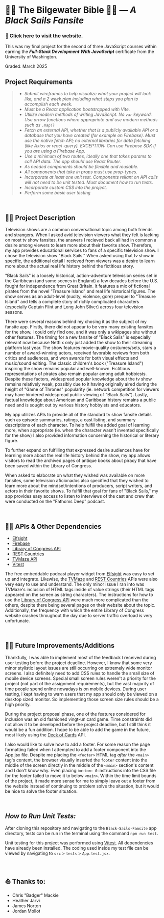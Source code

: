 # 🏴‍☠️ The Bilgewater Bible 🏴‍☠️ — _A Black Sails Fansite_

### [🧭 Click here](https://bilgewater-bible.web.app/) to visit the website.

This was my final project for the second of three JavaScript courses within earning the _**Full-Stack Development With JavaScript**_ certificate from the University of Washington.

Graded: March 2025

## Project Requirements

> * _Submit wireframes to help visualize what your project will look like, and a 2 week plan including what steps you plan to accomplish each week._
> * _Must be a React application bootstrapped with Vite._
> * _Utilize modern methods of writing JavaScript. No `var` keyword.  Use arrow functions where appropriate and use modern methods such as `.map()`_
> * _Fetch an external API, whether that is a publicly available API or a database that you have created (for example on Firebase).  Must use the native fetch API; no external libraries for data fetching (like Axios or react-query). EXCEPTION: Can use Firebase SDK if you are using a Firebase App._
> * _Use a minimum of two routes, ideally one that takes params to call API data. The app should use React Router._
> * _As needed components should be flexible and reusable._
> * _All components that take in props must use prop-types._
> * _Incorporate at least one unit test. Components reliant on API calls will not need to be unit tested. Must document how to run tests._
> * _Incorporate custom CSS into the project._
> * _Perform some basic user testing._

<br>

## 🏴‍☠️ Project Description

Television shows are a common conversational topic among both friends and strangers. When I asked avid television viewers what they felt is lacking on most tv show fansites, the answers I recieved back all had in common a desire among viewers to learn more about their favorite show. Therefore, my app provides educational services to fans of a specific television show. I chose the television show "Black Sails." When asked using that tv show in specific, the additional detail I recieved from viewers was a desire to learn more about the actual real life history behind the fictitious story.

"Black Sails" is a loosely historical, action-adventure television series set in the Caribbean (and some scenes in England) a few decades before the U.S. fought for independence from Great Britain. It features a mix of fictional pirates from the novel "Treasure Island" and real life historical figures. The show serves as an adult-level (nudity, violence, gore) prequel to "Treasure Island" and tells a complete story of richly complicated characters (especially Captain Flint and Long John Silver) across four television seasons.

There were several reasons behind my chosing it as the subject of my fansite app. Firstly, there did not appear to be very many existing fansites for the show. I could only find one, and it was only a wikipages site without other features. The timing for a new fansite of "Black Sails" is especially relevant now because Netflix only just added the show to their streaming platform last year. The show features movie-quality costumes/sets, stars a number of award-winning actors, received favorable reviews from both critics and audiences, and won awards for both visual effects and music/sound editing.  The classic children's book ("Treasure Island") inspiring the show remains popular and well-known.  Fictitious representations of pirates also remain popular among adult hobbiests. Despite these factors, widespread popular knowledge about the tv show remains relatively weak, possibly due to it having originally aired during the height of "Game of Thrones" popularity (ie. network competition for viewers may have hindered widespread public viewing of "Black Sails").  Lastly, factual knowledge about American and Caribbean history remains a public need and is sought out by various history hobbyists and educators.

My app utilizes APIs to provide all of the standard tv show fansite details such as episode summaries, ratings, a cast listing, and summary descriptions of each character. To help fulfill the added goal of learning more, when appropriate (ie. when the character wasn't invented specifically for the show) I also provided information concerning the historical or literary figure.

To further expand on fulfilling that expressed desire audiences have for learning more about the real life history behind the show, my app allows visitors to read the archived pages of antique books about piracy that have been saved within the Library of Congress.

When asked to elaborate on what they wished was available on more fansites, some television aficionados also specified that they wished to learn more about the mindset/intentions of producers, script writers, and actors in their favorite shows. To fulfill that goal for fans of "Black Sails," my app provides easy access to listen to interviews of the cast and crew that were conducted on the "Fathoms Deep" podcast.

<br>

## 🏴‍☠️ APIs & Other Dependencies

* [Elfsight](https://elfsight.com/)
* [Firebase](https://firebase.google.com/)
* [Library of Congress API](https://www.loc.gov/apis/)
* [REST Countries](https://restcountries.com/)
* [TVMaze API](https://www.tvmaze.com/api)
* [Vitest](https://vitest.dev/)

The free embeddable podcast player widget from [Elfsight](https://elfsight.com/) was easy to set up and integrate. Likewise, the [TVMaze](https://www.tvmaze.com/api) and [REST Countries](https://restcountries.com/) APIs were also very easy to use and understand.  The only minor issue I ran into was TVMaze's inclusion of HTML tags inside of value strings (their HTML tags appeared on the screen as string characters). The instructions for how to use the [Library of Congress API](https://www.loc.gov/apis/) were much more complicated than the others, despite there being several pages on their website about the topic.  Additionally, the frequency with which the entire Library of Congress website crashes throughout the day due to server traffic overload is very unfortunate.

<br>

## 🏴‍☠️ Future Improvements/Additions

Thankfully, I was able to implement most of the feedback I received during user testing before the project deadline. However, I know that some very minor stylistic layout issues are still occurring on extremely wide monitor screens.  I also definitely need to add CSS rules to handle the small size of mobile device screens.  Special small screen rules weren't a priority for the project (not part of the assignment requirements), but the vast majority of time people spend online nowadays is on mobile devices. During user testing, I kept having to warn users that my app should only be viewed on a desktop sized monitor. So implementing those screen size rules should be a high priority.

During the project proposal phase, one of the features considered for inclusion was an old fashioned vingt-un card game.  Time constraints did not allow it to be developed before the project deadline, but I still think it would be a fun addition. I hope to be able to add the game in the future, most likely using the [Deck of Cards](https://www.deckofcardsapi.com/) API.

I also would like to solve how to add a footer.  For some reason the page formatting failed when I attempted to add a footer component into the App.jsx file.  Despite me placing the `<footer>` HTML tag _after_ the `<main>` tag's content, the browser visually inserted the `footer` content into the middle of the screen directly in the middle of the `<main>` section's content and I don't know why.  Even placing `bottom: 0` instructions into the CSS file for the footer failed to move it to below `<main>`.  Within the time limit bounds of the project, it made more sense for me to simply leave out a footer from the website instead of continuing to problem solve the situation, but it would be nice to solve the footer situation.

<br>

## _**How to Run Unit Tests:**_

After cloning this repository and navigating to the `Black-Sails-Fansite` app directory, tests can be run in the terminal using the command `npm run test`.

Unit testing for this project was performed using [Vitest](https://vitest.dev/).  All dependencies have already been installed. The coding used inside my test file can be viewed by navigating to `src` > `tests` > `App.test.jsx`.

<br>

## ⛵ Thanks to:

* Chris "Badger" Mackie
* Heather Jarvi
* James Norton
* Jordan Mollot
